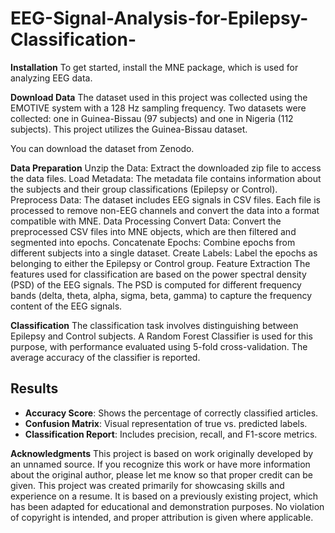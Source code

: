 # EEG-Signal-Analysis-for-Epilepsy-Classification-

**Installation**
To get started, install the MNE package, which is used for analyzing EEG data.

**Download Data**
The dataset used in this project was collected using the EMOTIVE system with a 128 Hz sampling frequency. Two datasets were collected: one in Guinea-Bissau (97 subjects) and one in Nigeria (112 subjects). This project utilizes the Guinea-Bissau dataset.

You can download the dataset from Zenodo.

**Data Preparation**
Unzip the Data: Extract the downloaded zip file to access the data files.
Load Metadata: The metadata file contains information about the subjects and their group classifications (Epilepsy or Control).
Preprocess Data: The dataset includes EEG signals in CSV files. Each file is processed to remove non-EEG channels and convert the data into a format compatible with MNE.
Data Processing
Convert Data: Convert the preprocessed CSV files into MNE objects, which are then filtered and segmented into epochs.
Concatenate Epochs: Combine epochs from different subjects into a single dataset.
Create Labels: Label the epochs as belonging to either the Epilepsy or Control group.
Feature Extraction
The features used for classification are based on the power spectral density (PSD) of the EEG signals. The PSD is computed for different frequency bands (delta, theta, alpha, sigma, beta, gamma) to capture the frequency content of the EEG signals.

**Classification**
The classification task involves distinguishing between Epilepsy and Control subjects. A Random Forest Classifier is used for this purpose, with performance evaluated using 5-fold cross-validation. The average accuracy of the classifier is reported.

## Results

- **Accuracy Score**: Shows the percentage of correctly classified articles.
- **Confusion Matrix**: Visual representation of true vs. predicted labels.
- **Classification Report**: Includes precision, recall, and F1-score metrics.



**Acknowledgments**
This project is based on work originally developed by an unnamed source. If you recognize this work or have more information about the original author, please let me know so that proper credit can be given. This project was created primarily for showcasing skills and experience on a resume. It is based on a previously existing project, which has been adapted for educational and demonstration purposes. No violation of copyright is intended, and proper attribution is given where applicable.
